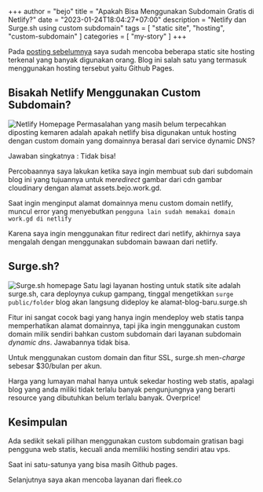 +++
author = "bejo"
title = "Apakah Bisa Menggunakan Subdomain Gratis di Netlify?"
date = "2023-01-24T18:04:27+07:00"
description = "Netlify dan Surge.sh using custom subdomain"
tags = [
    "static site",
    "hosting",
    "custom-subdomain"
]
categories = [
    "my-story"
]
+++

Pada [posting sebelumnya](/post/perjalanan-hosting-blog/) saya sudah mencoba beberapa static site hosting terkenal yang banyak digunakan orang. Blog ini salah satu yang termasuk menggunakan hosting tersebut yaitu Github Pages.

## Bisakah Netlify Menggunakan Custom Subdomain?

![Netlify Homepage](https://assets-bejo.netlify.app/v1674560888/img/netlify_home_page.jpg)
Permasalahan yang masih belum terpecahkan diposting kemaren adalah apakah netlify bisa digunakan untuk hosting dengan custom domain yang domainnya berasal dari service dynamic DNS?

Jawaban singkatnya : Tidak bisa!

Percobaannya saya lakukan ketika saya ingin membuat sub dari subdomain blog ini yang tujuannya untuk me*redirect* gambar dari cdn gambar cloudinary dengan alamat assets.bejo.work.gd.

Saat ingin menginput alamat domainnya menu custom domain netlify, muncul error yang menyebutkan `pengguna lain sudah memakai domain work.gd di netlify`

Karena saya ingin menggunakan fitur redirect dari netlify, akhirnya saya mengalah dengan menggunakan subdomain bawaan dari netlify.

## Surge.sh?

![Surge.sh homepage](https://assets-bejo.netlify.app/v1674561825/img/surge.sh_home_page.jpg)
Satu lagi layanan hosting untuk statik site adalah surge.sh, cara deploynya cukup gampang, tinggal mengetikkan `surge public/folder` blog akan langsung dideploy ke alamat-blog-baru.surge.sh

Fitur ini sangat cocok bagi yang hanya ingin mendeploy web statis tanpa memperhatikan alamat domainnya, tapi jika ingin menggunakan custom domain milik sendiri bahkan custom subdomain dari layanan subdomain *dynamic dns*. Jawabannya tidak bisa.

 Untuk menggunakan custom domain dan fitur SSL, surge.sh men-*charge* sebesar $30/bulan per akun.

Harga yang lumayan mahal hanya untuk sekedar hosting web statis, apalagi blog yang anda miliki tidak terlalu banyak pengunjungnya yang berarti resource yang dibutuhkan belum terlalu banyak. Overprice!

## Kesimpulan

Ada sedikit sekali pilihan menggunakan custom subdomain gratisan bagi pengguna web statis, kecuali anda memiliki hosting sendiri atau vps.

Saat ini satu-satunya yang bisa masih Github pages.

Selanjutnya saya akan mencoba layanan dari fleek.co
